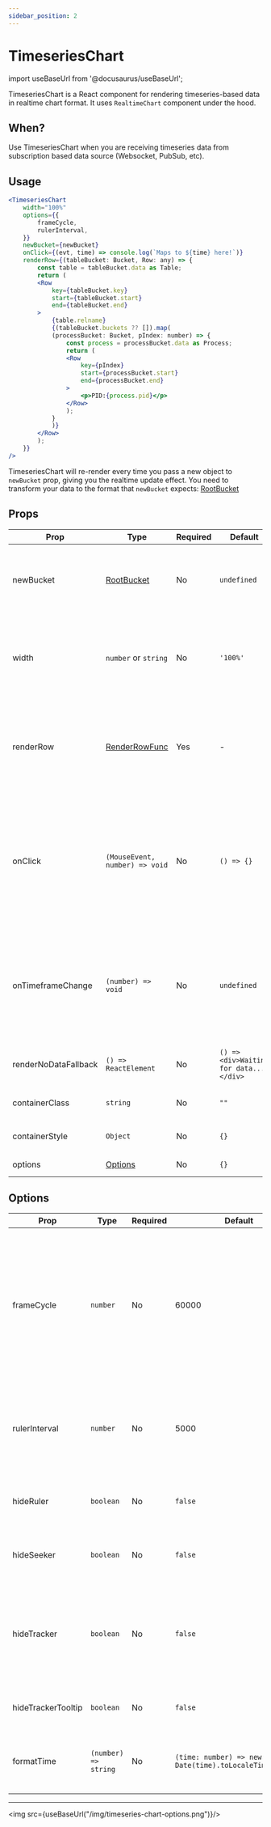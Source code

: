 ```yaml
---
sidebar_position: 2
---
```


# TimeseriesChart

import useBaseUrl from '@docusaurus/useBaseUrl';

TimeseriesChart is a React component for rendering timeseries-based data in realtime chart format. It uses `RealtimeChart` component under the hood.

## When?

Use TimeseriesChart when you are receiving timeseries data from subscription based data source (Websocket, PubSub, etc).

## Usage

```jsx
<TimeseriesChart
    width="100%"
    options={{
        frameCycle,
        rulerInterval,
    }}
    newBucket={newBucket}
    onClick={(evt, time) => console.log(`Maps to ${time} here!`)}
    renderRow={(tableBucket: Bucket, Row: any) => {
        const table = tableBucket.data as Table;
        return (
        <Row
            key={tableBucket.key}
            start={tableBucket.start}
            end={tableBucket.end}
        >
            {table.relname}
            {(tableBucket.buckets ?? []).map(
            (processBucket: Bucket, pIndex: number) => {
                const process = processBucket.data as Process;
                return (
                <Row
                    key={pIndex}
                    start={processBucket.start}
                    end={processBucket.end}
                >
                    <p>PID:{process.pid}</p>
                </Row>
                );
            }
            )}
        </Row>
        );
    }}
/>
```

TimeseriesChart will re-render every time you pass a new object to `newBucket` prop, giving you the realtime update effect. You need to transform your data to the format that `newBucket` expects: [RootBucket](/docs/types#rootbucket)

## Props

| Prop | Type | Required | Default | Description |
| --- | --- | --- | --- | --- |
| newBucket | [RootBucket](/docs/types#rootbucket) | No | `undefined` | The latest timeseries bucket data you've recevied. When its value is `undefined`, `renderNoDataFallback` is used to render the component. |
| width | `number` or `string` | No | `'100%'` | The width of the chart. If given in `number`, the width is set in `px`. If given in string, it tries to parse into `%`, relative to the parent element. |
| renderRow | [RenderRowFunc](/docs/types#renderrowfunc) | Yes | - | The function which formats the row. It's passed a bucket and the `Row` React component. Must return a JSX which is up to you to format and render as you like. |
| onClick | `(MouseEvent, number) => void` | No | `() => {}` | The function that gets triggered when user clicks on the chart. It gets reference to the `MouseEvent` which triggered this function, and a number representing the time within the chart (mapped by the position within the chart). |
| onTimeframeChange | `(number) => void` | No | `undefined` | If defined, executed when the chart's timeframe changes. Timeframe changes when the chart's boundary is recaulculated and re-rendered. The number passed is the new timeframe's start time. |
| renderNoDataFallback | `() => ReactElement` | No | `() => <div>Waiting for data...</div>` | The function that returns a JSX when `newBucket` prop is `undefined`. |
| containerClass | `string` | No | `""` | A list of HTML class names for the chart's container. |
| containerStyle | `Object` | No | `{}` | An object of React inline styles for the chart's container. |
| options | [Options](/docs/timeseries-chart#options) | No | `{}` | Refer to the [Options](/docs/timeseries-chart#options) section below. |

## Options

| Prop | Type | Required | Default | Description |
| --- | --- | --- | --- | --- |
| frameCycle | `number` | No | 60000 | The length of the time frame lifecycle in milliseconds, where one time frame represents the period that chart remains with the same time range between updates. |
| rulerInterval | `number` | No | 5000 | The time interval between each ruler. Not applicable if `hideRuler` option is `true`. |
| hideRuler | `boolean` | No | `false` | If true, hide the ruler (see the image below). |
| hideSeeker | `boolean` | No | `false` | If true, hide the seeker (see the image below). |
| hideTracker | `boolean` | No | `false` | If true, hide the tracker (the vertical line which tracks the mouse position - see the image below). |
| hideTrackerTooltip | `boolean` | No | `false` | If true, hide the tooltip for the tracker. |
| formatTime | `(number) => string` | No | `(time: number) => new Date(time).toLocaleTimeString()` | Formats the time label shown for the rulers and tracker tooltip. |

---

<img src={useBaseUrl("/img/timeseries-chart-options.png")}/>
